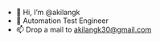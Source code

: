 - 👋 Hi, I’m @akilangk
- 🌱 Automation Test Engineer
- 📫 Drop a mail to akilangk30@gmail.com

<!---
akilangk/akilangk is a ✨ special ✨ repository because its `README.md` (this file) appears on your GitHub profile.
You can click the Preview link to take a look at your changes.
--->
